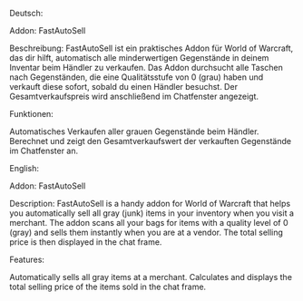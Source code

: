 Deutsch:

Addon: FastAutoSell

Beschreibung: FastAutoSell ist ein praktisches Addon für World of Warcraft, das dir hilft, automatisch alle minderwertigen Gegenstände in deinem Inventar beim Händler zu verkaufen. Das Addon durchsucht alle Taschen nach Gegenständen, die eine Qualitätsstufe von 0 (grau) haben und verkauft diese sofort, sobald du einen Händler besuchst. Der Gesamtverkaufspreis wird anschließend im Chatfenster angezeigt.

Funktionen:

Automatisches Verkaufen aller grauen Gegenstände beim Händler.
Berechnet und zeigt den Gesamtverkaufswert der verkauften Gegenstände im Chatfenster an.

English:

Addon: FastAutoSell

Description: FastAutoSell is a handy addon for World of Warcraft that helps you automatically sell all gray (junk) items in your inventory when you visit a merchant. The addon scans all your bags for items with a quality level of 0 (gray) and sells them instantly when you are at a vendor. The total selling price is then displayed in the chat frame.

Features:

Automatically sells all gray items at a merchant.
Calculates and displays the total selling price of the items sold in the chat frame.
